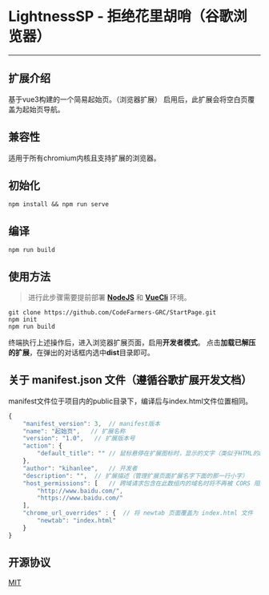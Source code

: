# LightnessSP - 拒绝花里胡哨（谷歌浏览器）
---
## 扩展介绍
基于vue3构建的一个简易起始页。（浏览器扩展）
启用后，此扩展会将空白页覆盖为起始页导航。

## 兼容性
适用于所有chromium内核且支持扩展的浏览器。

## 初始化
```
npm install && npm run serve
```

## 编译
```
npm run build
```

## 使用方法
>进行此步骤需要提前部署 **[NodeJS](http://nodejs.cn)** 和 **[VueCli](https://cli.vuejs.org/zh/guide/)** 环境。
```
git clone https://github.com/CodeFarmers-GRC/StartPage.git
npm init
npm run build
```
终端执行上述操作后，进入浏览器扩展页面，启用**开发者模式**。
点击**加载已解压的扩展**，在弹出的对话框内选中**dist**目录即可。

## 关于 manifest.json 文件（遵循谷歌扩展开发文档）
manifest文件位于项目内的public目录下，编译后与index.html文件位置相同。
``` JavaScript
{
    "manifest_version": 3,  // manifest版本
    "name": "起始页",   // 扩展名称
    "version": "1.0",   // 扩展版本号
    "action": {
        "default_title": "" // 鼠标悬停在扩展图标时，显示的文字（类似于HTML的abbr标签的那个效果）
    },
    "author": "kihanlee",   // 开发者
    "description": "",  // 扩展描述（管理扩展页面扩展名字下面的那一行小字）
    "host_permissions": [   // 跨域请求包含在此数组内的域名时将不再被 CORS 阻止
        "http://www.baidu.com/",
        "https://www.baidu.com/"
    ],
    "chrome_url_overrides" : {  // 将 newtab 页面覆盖为 index.html 文件
        "newtab": "index.html"
    }
}
```
## 开源协议
[MIT](https://opensource.org/licenses/MIT)

